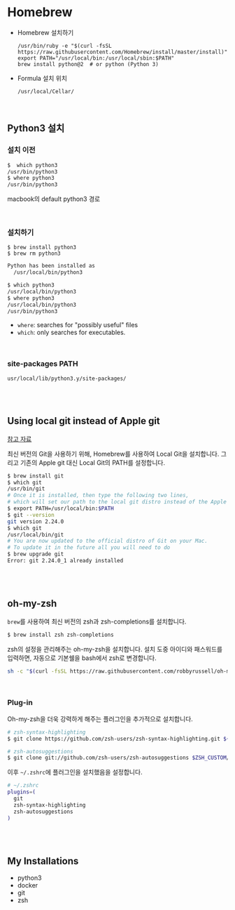 # Homebrew

- Homebrew 설치하기

  ```shell
  /usr/bin/ruby -e "$(curl -fsSL https://raw.githubusercontent.com/Homebrew/install/master/install)"
  export PATH="/usr/local/bin:/usr/local/sbin:$PATH"
  brew install python@2  # or python (Python 3)
  ```
  
- Formula 설치 위치

  `/usr/local/Cellar/`

<br>

## Python3 설치

### 설치 이전

```bash
$  which python3
/usr/bin/python3
$ where python3
/usr/bin/python3
```

macbook의 default python3 경로

<br>

### 설치하기

```shell
$ brew install python3
$ brew rm python3
```

```bash
Python has been installed as
  /usr/local/bin/python3
```

```bash
$ which python3
/usr/local/bin/python3
$ where python3
/usr/local/bin/python3
/usr/bin/python3
```

- `where`: searches for "possibly useful" files
- `which`: only searches for executables.

<br>

### site-packages PATH

`usr/local/lib/python3.y/site-packages/`

<br>

<br>

## Using local git instead of Apple git

[참고 자료](https://www.michaelcrump.net/step-by-step-how-to-update-git/)

최신 버전의 Git을 사용하기 위해, Homebrew를 사용하여 Local Git을 설치합니다. 그리고 기존의 Apple git 대신 Local Git의 PATH를 설정합니다.

```bash
$ brew install git
$ which git
/usr/bin/git
# Once it is installed, then type the following two lines,
# which will set our path to the local git distro instead of the Apple one.
$ export PATH=/usr/local/bin:$PATH
$ git --version
git version 2.24.0
$ which git
/usr/local/bin/git
# You are now updated to the official distro of Git on your Mac.
# To update it in the future all you will need to do
$ brew upgrade git
Error: git 2.24.0_1 already installed
```

<br>

<br>

## oh-my-zsh

`brew`를 사용하여 최신 버전의 zsh과 zsh-completions를 설치합니다.

```bash
$ brew install zsh zsh-completions
```

zsh의 설정을 관리해주는 oh-my-zsh을 설치합니다. 설치 도중 아이디와 패스워드를 입력하면, 자동으로 기본쉘을 bash에서 zsh로 변경합니다.

```bash
sh -c "$(curl -fsSL https://raw.githubusercontent.com/robbyrussell/oh-my-zsh/master/tools/install.sh)"
```

<br>

### Plug-in

Oh-my-zsh을 더욱 강력하게 해주는 플러그인을 추가적으로 설치합니다.

```bash
# zsh-syntax-highlighting
$ git clone https://github.com/zsh-users/zsh-syntax-highlighting.git ${ZSH_CUSTOM:-~/.oh-my-zsh/custom}/plugins/zsh-syntax-highlighting

# zsh-autosuggestions
$ git clone git://github.com/zsh-users/zsh-autosuggestions $ZSH_CUSTOM/plugins/zsh-autosuggestions
```

이후 `~/.zshrc`에 플러그인을 설치했음을 설정합니다.

```bash
# ~/.zshrc
plugins=(
  git
  zsh-syntax-highlighting
  zsh-autosuggestions
)
```

<br>

<br>

## My Installations

- python3
- docker
- git
- zsh
